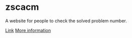 # zscacm
A website for people to check the solved problem number.

[Link](http://zscacm.sinaapp.com/)
[More information](http://dwayneten.com/2015/03/13/zscacm/)
